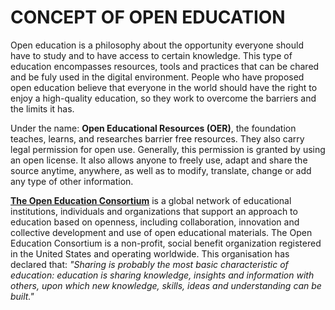 # CONCEPT OF OPEN EDUCATION

Open education is a philosophy about the opportunity everyone should have to study and to have access to certain knowledge.
This type of education encompasses resources, tools and practices that can be chared and be fuly used in the digital environment. People who have proposed open education believe that everyone in the world should have the right to enjoy a high-quality education, so they work to overcome the barriers and the limits it has.

Under the name: **Open Educational Resources (OER)**, the foundation teaches, learns, and researches barrier free resources. They also carry legal permission for open use. Generally, this permission is granted by using an open license. It also allows anyone to freely use, adapt and share the source anytime, anywhere, as well as to modify, translate, change or add any type of other information. 

[**The Open Education Consortium**](http://www.oeconsortium.org/) is a global network of educational institutions, individuals and organizations that support an approach to education based on openness, including collaboration, innovation and collective development and use of open educational materials. The Open Education Consortium is a non-profit, social benefit organization registered in the United States and operating worldwide. This organisation has declared that:
	*"Sharing is probably the most basic characteristic of education: education is sharing knowledge, insights and information with others, upon which new knowledge, skills, ideas and understanding can be built."*